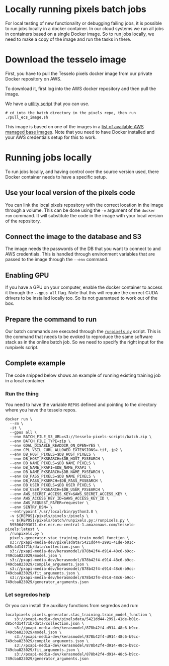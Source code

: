 ﻿# Locally running pixels batch jobs
For local testing of new functionality or debugging failing jobs, it is possible to run jobs locally in a docker container.
In our cloud systems we run all jobs in containers based on a single Docker image. So to run jobs locally,
we need to make a copy of the image and run the tasks in there.

# Download the tesselo image
First, you have to pull the Tesselo pixels docker image from our private Docker repository on AWS.

To download it, first log into the AWS docker repository and then pull the image.

We have a [utility script](https://github.com/tesselo/pixels/blob/main/pixels/batch/pull_ecs_image.sh) that you can use.

```
# cd into the batch directory in the pixels repo, then run
./pull_ecs_image.sh
```

This image is based on one of the images in a [list of available AWS managed base images](https://github.com/aws/deep-learning-containers/blob/master/available_images.md).
Note that you need to have Docker installed and your AWS credentials setup for this to work.

# Running jobs locally
To run jobs locally, and having control over the source version used, there Docker container
needs to have a specific setup.

## Use your local version of the pixels code
You can link the local pixels repository with the correct location in the image through a volume.
This can be done using the `-v` argument of the `docker run` command. It will substitute the code
in the image with your local version of the repository.

## Connect the image to the database and S3
The image needs the passwords of the DB that you want to connect to and AWS credentials. This
is handled through environment variables that are passed to the image through the `--env` command.

## Enabling GPU
If you have a GPU on your computer, enable the docker container to access it through the `--gpus all` flag.
Note that this will require the correct CUDA drivers to be installed locally too. So its not guaranteed to
work out of the box.

## Prepare the command to run
Our batch commands are executed through the [`runpixels.py`](https://github.com/tesselo/pixels/blob/main/pixels/batch/runpixels.py) script.
This is the command that needs to be evoked to reproduce the same software stack as in the online batch job. 
So we need to specify the right input for the runpixels script.

## Complete example
The code snipped below shows an example of running existing training job in a local container

### Run the thing

You need to have the variable `REPOS` defined and pointing to the directory where you have the 
tesselo repos.

```shell
docker run \
  --rm \
  -it \
  --gpus all \
  --env BATCH_FILE_S3_URL=s3://tesselo-pixels-scripts/batch.zip \
  --env BATCH_FILE_TYPE=zip \
  --env GDAL_DISABLE_READDIR_ON_OPEN=YES \
  --env CPL_VSIL_CURL_ALLOWED_EXTENSIONS=.tif,.jp2 \
  --env DB_HOST_PIXELS=$DB_HOST_PIXELS \
  --env DB_HOST_PXSEARCH=$DB_HOST_PXSEARCH \
  --env DB_NAME_PIXELS=$DB_NAME_PIXELS \
  --env DB_NAME_PXAPI=$DB_NAME_PXAPI \ 
  --env DB_NAME_PXSEARCH=$DB_NAME_PXSEARCH \
  --env DB_PASS_PIXELS=$DB_NAME_PIXELS \
  --env DB_PASS_PXSERCH=$DB_PASS_PXSEARCH \
  --env DB_USER_PIXELS=$DB_USER_PIXELS \
  --env DB_USER_PXSEARCH=$DB_USER_PXSEARCH \
  --env AWS_SECRET_ACCESS_KEY=$AWS_SECRET_ACCESS_KEY \
  --env AWS_ACCESS_KEY_ID=$AWS_ACCESS_KEY_ID \
  --env AWS_REQUEST_PAYER=requester \
  --env SENTRY_DSN= \
  --entrypoint /usr/local/bin/python3.8 \
  -v ${REPOS}/pixels/pixels:/pixels \
  -v ${REPOS}/pixels/batch/runpixels.py:/runpixels.py \
  595064993071.dkr.ecr.eu-central-1.amazonaws.com/tesselo-pixels:latest \
  /runpixels.py \  
  pixels.generator.stac_training.train_model_function \
  s3://pxapi-media-dev/pixelsdata/5421dd44-2991-41de-b01c-d85c4d14f71b/data/collection.json \
  s3://pxapi-media-dev/kerasmodel/878b42f4-d914-48c6-b9cc-749cba823029/model.json \
  s3://pxapi-media-dev/kerasmodel/878b42f4-d914-48c6-b9cc-749cba823029/compile_arguments.json \
  s3://pxapi-media-dev/kerasmodel/878b42f4-d914-48c6-b9cc-749cba823029/fit_arguments.json \
  s3://pxapi-media-dev/kerasmodel/878b42f4-d914-48c6-b9cc-749cba823029/generator_arguments.json
```
### Let segredos help
Or you can install the auxiliary functions from segredos and run:
```shell
localpixels pixels.generator.stac_training.train_model_function \
    s3://pxapi-media-dev/pixelsdata/5421dd44-2991-41de-b01c-d85c4d14f71b/data/collection.json \
    s3://pxapi-media-dev/kerasmodel/878b42f4-d914-48c6-b9cc-749cba823029/model.json \
    s3://pxapi-media-dev/kerasmodel/878b42f4-d914-48c6-b9cc-749cba823029/compile_arguments.json \
    s3://pxapi-media-dev/kerasmodel/878b42f4-d914-48c6-b9cc-749cba823029/fit_arguments.json \
    s3://pxapi-media-dev/kerasmodel/878b42f4-d914-48c6-b9cc-749cba823029/generator_arguments.json
```
